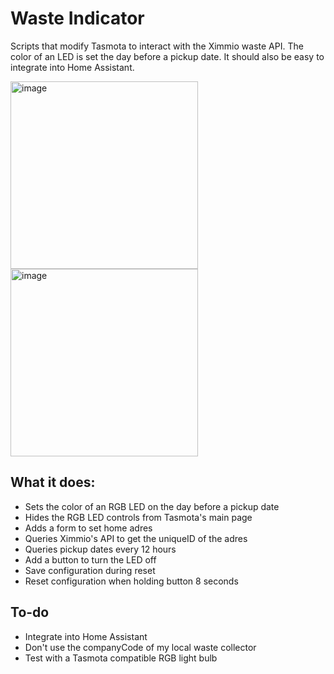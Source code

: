 # Waste Indicator
Scripts that modify Tasmota to interact with the Ximmio waste API. The color of an LED is set the day before a pickup date. It should also be easy to integrate into Home Assistant. 

<img src="https://github.com/FunDeckHermit/WasteIndicator/assets/5075692/daa3b6ec-65e7-4bce-ad62-c1d5df871f93" alt="image" width="300" height="auto">
<img src="https://github.com/FunDeckHermit/WasteIndicator/assets/5075692/0be5ab7f-91a1-466a-9271-e1e5757cb129" alt="image" width="300" height="auto">

## What it does:
* Sets the color of an RGB LED on the day before a pickup date
* Hides the RGB LED controls from Tasmota's main page
* Adds a form to set home adres
* Queries Ximmio's API to get the uniqueID of the adres
* Queries pickup dates every 12 hours
* Add a button to turn the LED off
* Save configuration during reset
* Reset configuration when holding button 8 seconds

## To-do
* Integrate into Home Assistant
* Don't use the companyCode of my local waste collector
* Test with a Tasmota compatible RGB light bulb
